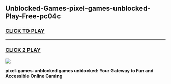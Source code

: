
## Unblocked-Games-pixel-games-unblocked-Play-Free-pc04c
<h3>
<a href="https://premium76.site?title=pixel-games-unblocked&ref=18A1">CLICK TO PLAY</a></h3>
<hr>

<h3>
<a href="https://premium76.site?title=pixel-games-unblocked&ref=18A1">CLICK 2 PLAY</a>
  
</h3>

<a href="https://premium76.site?title=pixel-games-unblocked&ref=18A1"><img src="https://clearcache.store/games.png"></a>


**pixel-games-unblocked games unblocked: Your Gateway to Fun and Accessible Online Gaming**
